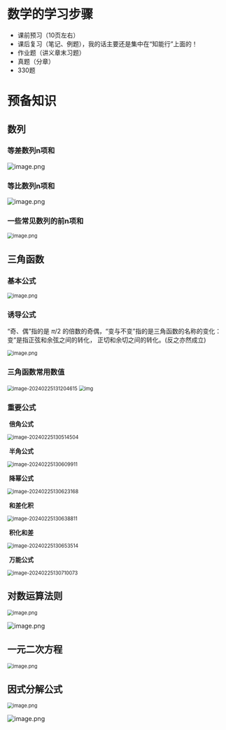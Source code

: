 # 数学的学习步骤

- 课前预习（10页左右）
- 课后复习（笔记、例题），我的话主要还是集中在“知能行”上面的！
- 作业题（讲义章末习题）
- 真题（分章）
- 330题

# 预备知识

## 数列

### 等差数列n项和

![image.png](https://cdn.jsdelivr.net/gh/soft-air/HigherMathematics@main/1.HigherMathematics/image/202402252304402.png)

### 等比数列n项和

![image.png](https://cdn.jsdelivr.net/gh/soft-air/HigherMathematics@main/1.HigherMathematics/image/202402252304404.png)

### 一些常见数列的前n项和

<img src="https://cdn.jsdelivr.net/gh/soft-air/HigherMathematics@main/1.HigherMathematics/image/202402252304405.png" alt="image.png" style="zoom:80%;" />

## 三角函数

### **基本公式**

<img src="https://cdn.jsdelivr.net/gh/soft-air/HigherMathematics@main/1.HigherMathematics/image/202402252304406.png" alt="image.png" style="zoom:80%;" />

### **诱导公式**

“奇、偶”指的是 $\pi/2$ 的倍数的奇偶，“变与不变”指的是三角函数的名称的变化：变”是指正弦和余弦之间的转化， 正切和余切之间的转化。(反之亦然成立)

<img src="https://cdn.jsdelivr.net/gh/soft-air/HigherMathematics@main/1.HigherMathematics/image/202402252304407.png" alt="image.png" style="zoom:80%;" />

### **三角函数常用数值**

<img src="https://cdn.jsdelivr.net/gh/soft-air/HigherMathematics@main/1.HigherMathematics/image/202402252304409.png" alt="image-20240225131204615" style="zoom:80%;" />

<img src="https://cdn.jsdelivr.net/gh/soft-air/HigherMathematics@main/1.HigherMathematics/image/202402252304410.jpg" alt="img" style="zoom:80%;" />

### **重要公式**

​	**倍角公式**

<img src="https://cdn.jsdelivr.net/gh/soft-air/HigherMathematics@main/1.HigherMathematics/image/202402252304411.png" alt="image-20240225130514504" style="zoom:80%;" />

​	**半角公式**

<img src="https://cdn.jsdelivr.net/gh/soft-air/HigherMathematics@main/1.HigherMathematics/image/202402252304413.png" alt="image-20240225130609911" style="zoom:80%;" />

​	**降幂公式**

<img src="https://cdn.jsdelivr.net/gh/soft-air/HigherMathematics@main/1.HigherMathematics/image/202402252304414.png" alt="image-20240225130623168" style="zoom:80%;" />

​	**和差化积**

<img src="https://cdn.jsdelivr.net/gh/soft-air/HigherMathematics@main/1.HigherMathematics/image/202402252304415.png" alt="image-20240225130638811" style="zoom:80%;" />

​	**积化和差**

<img src="https://cdn.jsdelivr.net/gh/soft-air/HigherMathematics@main/1.HigherMathematics/image/202402252304416.png" alt="image-20240225130653514" style="zoom:80%;" />

​	**万能公式**

<img src="https://cdn.jsdelivr.net/gh/soft-air/HigherMathematics@main/1.HigherMathematics/image/202402252304417.png" alt="image-20240225130710073" style="zoom:80%;" />

## 对数运算法则

<img src="https://cdn.jsdelivr.net/gh/soft-air/HigherMathematics@main/1.HigherMathematics/image/202402252304418.png" alt="image.png" style="zoom:80%;" />

![image.png](https://cdn.jsdelivr.net/gh/soft-air/HigherMathematics@main/1.HigherMathematics/image/202402252304419.png)

## 一元二次方程

<img src="https://cdn.jsdelivr.net/gh/soft-air/HigherMathematics@main/1.HigherMathematics/image/202402252304420.png" alt="image.png" style="zoom:80%;" />

## 因式分解公式

<img src="https://cdn.jsdelivr.net/gh/soft-air/HigherMathematics@main/1.HigherMathematics/image/202402252304421.png" alt="image.png" style="zoom:80%;" />

![image.png](https://cdn.jsdelivr.net/gh/soft-air/HigherMathematics@main/1.HigherMathematics/image/202402252304422.png)

